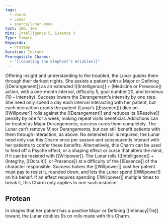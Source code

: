 ```yaml
---
tags:
  - charm
  - Lunar
  - source/lunar-book
Cost: 10m, 1wp
Mins: Intelligence 5, Essence 3
Type: Simple
Keywords:
  - Protean
Duration: Instant
Prerequisite Charms:
  - "[[Counting the Elephant’s Wrinkles]]"
---
```

Offering insight and understanding to the troubled, the Lunar guides them through their darkest nights. She assists a patient with a Major or Defining [[Derangement]] as an extended ([[Intelligence]] + [Medicine or Presence]) action, with a one-month interval, difficulty 5, goal number 20, and terminus (10 – intensity). Success lowers the Derangement’s intensity by one step. She need only spend a day each interval interacting with her patient, but each interaction grants the patient (Lunar’s [[Essence]]) dice on [[Willpower]] rolls against the [[Derangement]] and reduces its [[Resolve]] penalty by one for a week, making repeat visits beneficial. Addictions can be treated as Major Derangements; success cures them completely. The Lunar can’t remove Minor Derangements, but can still benefit patients with them through interaction, as above. No extended roll is required; the Lunar need only use this Charm once per season and subsequently interact with her patients to confer these benefits. Alternatively, this Charm can be used to fend off a Psyche effect, or a shaping effect or curse that alters the mind, if it can be resisted with [[Willpower]]. The Lunar rolls ([[Intelligence]] + [Integrity, [[Occult]], or Presence]) at a difficulty of the [[Essence]] of the character responsible. Success halves the [[Willpower]] cost her patient must pay to resist it, rounded down, and lets the Lunar spend [[Willpower]] on his behalf. If an effect requires spending [[Willpower]] multiple times to break it, this Charm only applies to one such instance. 
## Protean 

In shapes that her patient has a positive Major or Defining [[Intimacy|Tie]] toward, the Lunar doubles 9s on rolls made with this Charm.